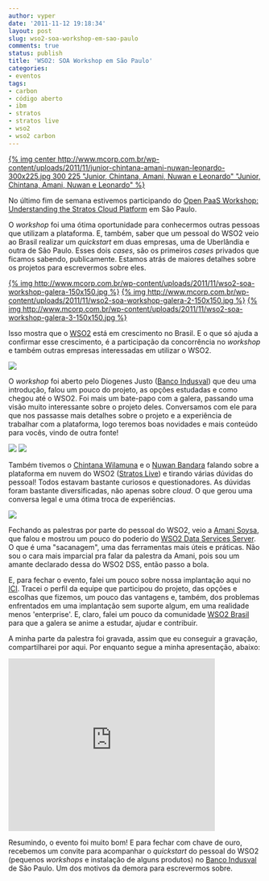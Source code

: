 ```yaml
---
author: vyper
date: '2011-11-12 19:18:34'
layout: post
slug: wso2-soa-workshop-em-sao-paulo
comments: true
status: publish
title: 'WSO2: SOA Workshop em São Paulo'
categories:
- eventos
tags:
- carbon
- código aberto
- ibm
- stratos
- stratos live
- wso2
- wso2 carbon
---
```


[{% img center http://www.mcorp.com.br/wp-content/uploads/2011/11/junior-chintana-amani-nuwan-leonardo-300x225.jpg 300 225 "Junior, Chintana, Amani, Nuwan e Leonardo" "Junior, Chintana, Amani, Nuwan e Leonardo" %}](http://www.mcorp.com.br/wp-content/uploads/2011/11/junior-chintana-amani-nuwan-leonardo.jpg)

No último fim de semana estivemos participando do [Open PaaS Workshop: Understanding the Stratos Cloud Platform](http://wso2.com/events/workshops/2011-november-sao-paulo-open-paas-workshop/) em São Paulo.

O _workshop_ foi uma ótima oportunidade para conhecermos outras pessoas que utilizam a plataforma. E, também, saber que um pessoal do WSO2 veio ao Brasil realizar um _quickstart_ em duas empresas, uma de Uberlândia e outra de São Paulo. Esses dois _cases_, são os primeiros _cases_ privados que ficamos sabendo, publicamente. Estamos atrás de maiores detalhes sobre os projetos para escrevermos sobre eles.

[{% img http://www.mcorp.com.br/wp-content/uploads/2011/11/wso2-soa-workshop-galera-150x150.jpg %}](http://www.mcorp.com.br/wp-content/uploads/2011/11/wso2-soa-workshop-galera.jpg)
[{% img http://www.mcorp.com.br/wp-content/uploads/2011/11/wso2-soa-workshop-galera-2-150x150.jpg %}](http://www.mcorp.com.br/wp-content/uploads/2011/11/wso2-soa-workshop-galera-2.jpg)
[{% img http://www.mcorp.com.br/wp-content/uploads/2011/11/wso2-soa-workshop-galera-3-150x150.jpg %}](http://www.mcorp.com.br/wp-content/uploads/2011/11/wso2-soa-workshop-galera-3.jpg)

Isso mostra que o [WSO2](http://wso2.org) está em crescimento no Brasil. E o que só ajuda a confirmar esse crescimento, é a participação da concorrência no _workshop_ e também outras empresas interessadas em utilizar o WSO2.

[![](http://www.mcorp.com.br/wp-content/uploads/2011/11/wso2-soa-workshop-diogenes-300x225.jpg)](http://www.mcorp.com.br/wp-content/uploads/2011/11/wso2-soa-workshop-diogenes.jpg)

O _workshop_ foi aberto pelo Diogenes Justo ([Banco Indusval](http://www.indusval.com.br)) que deu uma introdução, falou um pouco do projeto, as opções estudadas e como chegou até o WSO2. Foi mais um bate-papo com a galera, passando uma visão muito interessante sobre o projeto deles. Conversamos com ele para que nos passasse mais detalhes sobre o projeto e a experiência de trabalhar com a plataforma, logo teremos boas novidades e mais conteúdo para vocês, vindo de outra fonte!

[![](http://www.mcorp.com.br/wp-content/uploads/2011/11/wso2-soa-workshop-chintana-150x150.jpg)](http://www.mcorp.com.br/wp-content/uploads/2011/11/wso2-soa-workshop-chintana.jpg) [![](http://www.mcorp.com.br/wp-content/uploads/2011/11/wso2-soa-workshop-nuwan-150x150.jpg)](http://www.mcorp.com.br/wp-content/uploads/2011/11/wso2-soa-workshop-nuwan.jpg)

Também tivemos o [Chintana Wilamuna](http://wso2.com/about/team/chintana-wilamuna) e o [Nuwan Bandara](http://wso2.com/about/team/nuwan-bandara) falando sobre a plataforma em nuvem do WSO2 ([Stratos Live](http://stratoslive.wso2.com)) e tirando várias dúvidas do pessoal! Todos estavam bastante curiosos e questionadores. As dúvidas foram bastante diversificadas, não apenas sobre _cloud_. O que gerou uma conversa legal e uma ótima troca de experiências.

[![](http://www.mcorp.com.br/wp-content/uploads/2011/11/wso2-soa-workshop-amani-300x225.jpg)](http://www.mcorp.com.br/wp-content/uploads/2011/11/wso2-soa-workshop-amani.jpg)

Fechando as palestras por parte do pessoal do WSO2, veio a [Amani Soysa](http://wso2.com/about/team/amani-soysa/), que falou e mostrou um pouco do poderio do [WSO2 Data Services Server](http://wso2.org/library/dss). O que é uma "sacanagem", uma das ferramentas mais úteis e práticas. Não sou o cara mais imparcial pra falar da palestra da Amani, pois sou um amante declarado dessa do WSO2 DSS, então passo a bola.

E, para fechar o evento, falei um pouco sobre nossa implantação aqui no [ICI](http://www.ici.curitiba.org.br). Tracei o perfil da equipe que participou do projeto, das opções e escolhas que fizemos, um pouco das vantagens e, também, dos problemas enfrentados em uma implantação sem suporte algum, em uma realidade menos 'enterprise'. E, claro, falei um pouco da comunidade [WSO2 Brasil](http://www.wso2brasil.com.br) para que a galera se anime a estudar, ajudar e contribuir.

A minha parte da palestra foi gravada, assim que eu conseguir a gravação, compartilharei por aqui. Por enquanto segue a minha apresentação, abaixo:

<iframe src="https://docs.google.com/present/embed?id=dd38hq7r_18dpb73rcp" frameborder="0" width="410" height="342"></iframe>

Resumindo, o evento foi muito bom! E para fechar com chave de ouro, recebemos um convite para acompanhar o _quickstart_ do pessoal do WSO2 (pequenos _workshops_ e instalação de alguns produtos) no [Banco Indusval](http://www.indusval.com.br) de São Paulo. Um dos motivos da demora para escrevermos sobre.
